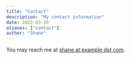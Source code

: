 ```yaml
---
title: "Contact"
description: "My contact information"
date: 2022-03-29
aliases: ["contact"]
author: "Shane"
---
```


You may reach me at [shane at example dot com](mailto:shane@example.com).
